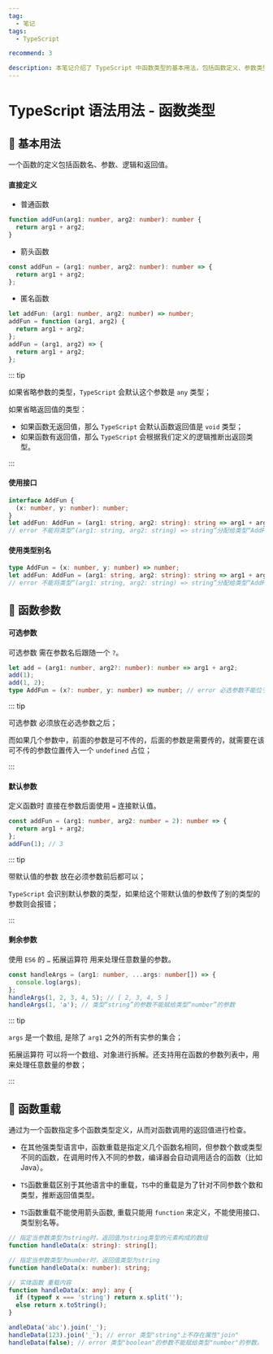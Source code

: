```yaml
---
tag:
  - 笔记
tags:
  - TypeScript

recommend: 3

description: 本笔记介绍了 TypeScript 中函数类型的基本用法，包括函数定义、参数类型、可选和默认参数、剩余参数以及函数重载的实现方式和注意事项。
---
```


# TypeScript 语法用法 - 函数类型

## 🎏 基本用法

一个函数的定义包括函数名、参数、逻辑和返回值。

#### 直接定义

- 普通函数

```ts
function addFun(arg1: number, arg2: number): number {
  return arg1 + arg2;
}
```

- 箭头函数

```ts
const addFun = (arg1: number, arg2: number): number => {
  return arg1 + arg2;
};
```

- 匿名函数

```ts
let addFun: (arg1: number, arg2: number) => number;
addFun = function (arg1, arg2) {
  return arg1 + arg2;
};
addFun = (arg1, arg2) => {
  return arg1 + arg2;
};
```

::: tip

如果省略参数的类型，`TypeScript` 会默认这个参数是 `any` 类型；

如果省略返回值的类型：

- 如果函数无返回值，那么 `TypeScript` 会默认函数返回值是 `void` 类型；
- 如果函数有返回值，那么 `TypeScript` 会根据我们定义的逻辑推断出返回类型。

:::

#### 使用接口

```ts
interface AddFun {
  (x: number, y: number): number;
}
let addFun: AddFun = (arg1: string, arg2: string): string => arg1 + arg2;
// error 不能将类型“(arg1: string, arg2: string) => string”分配给类型“AddFun”
```

#### 使用类型别名

```ts
type AddFun = (x: number, y: number) => number;
let addFun: AddFun = (arg1: string, arg2: string): string => arg1 + arg2;
// error 不能将类型“(arg1: string, arg2: string) => string”分配给类型“AddFun”
```

## 🎏 函数参数

#### 可选参数

可选参数 需在参数名后跟随一个 `?`。

```ts
let add = (arg1: number, arg2?: number): number => arg1 + arg2;
add(1);
add(1, 2);
type AddFun = (x?: number, y: number) => number; // error 必选参数不能位于可选参数后。
```

::: tip

可选参数 必须放在必选参数之后；

而如果几个参数中，前面的参数是可不传的，后面的参数是需要传的，就需要在该可不传的参数位置传入一个 `undefined` 占位；

:::

#### 默认参数

定义函数时 直接在参数后面使用 `=` 连接默认值。

```ts
const addFun = (arg1: number, arg2: number = 2): number => {
  return arg1 + arg2;
};
addFun(1); // 3
```

::: tip

带默认值的参数 放在必须参数前后都可以；

`TypeScript` 会识别默认参数的类型，如果给这个带默认值的参数传了别的类型的参数则会报错；

:::

#### 剩余参数

使用 `ES6` 的 `…` 拓展运算符 用来处理任意数量的参数。

```ts
const handleArgs = (arg1: number, ...args: number[]) => {
  console.log(args);
};
handleArgs(1, 2, 3, 4, 5); // [ 2, 3, 4, 5 ]
handleArgs(1, 'a'); // 类型“string”的参数不能赋给类型“number”的参数
```

::: tip

`args` 是一个数组, 是除了 `arg1` 之外的所有实参的集合；

拓展运算符 可以将一个数组、对象进行拆解。还支持用在函数的参数列表中，用来处理任意数量的参数；

:::

## 🎏 函数重载

通过为一个函数指定多个函数类型定义，从而对函数调用的返回值进行检查。

- 在其他强类型语言中，函数重载是指定义几个函数名相同，但参数个数或类型不同的函数，在调用时传入不同的参数，编译器会自动调用适合的函数（比如 Java）。

- `TS`函数重载区别于其他语言中的重载，`TS`中的重载是为了针对不同参数个数和类型，推断返回值类型。

- `TS`函数重载不能使用箭头函数, 重载只能用 `function` 来定义，不能使用接口、类型别名等。

```ts
// 指定当参数类型为string时，返回值为string类型的元素构成的数组
function handleData(x: string): string[];

// 指定当参数类型为number时，返回值类型为string
function handleData(x: number): string;

// 实体函数 重载内容
function handleData(x: any): any {
  if (typeof x === 'string') return x.split('');
  else return x.toString();
}

andleData('abc').join('_');
handleData(123).join('_'); // error 类型"string"上不存在属性"join"
handleData(false); // error 类型"boolean"的参数不能赋给类型"number"的参数。
```
